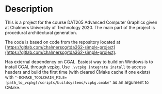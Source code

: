 # Description
This is a project for the course DAT205 Advanced Computer Graphics given at Chalmers University of Technology 2020.
The main part of the project is procedural architectural generation.

The code is based on code from the repository located at [https://gitlab.com/chalmerscg/tda362-simple-project](https://gitlab.com/chalmerscg/tda362-simple-project).

Has external dependency on CGAL. 
Easiest way to build on Windows is to install CGAL through [vcpkg](https://github.com/microsoft/vcpkg). Use ```.\vcpkg integrate install``` to access headers and build the first time (with cleared CMake cache if one exists) with ```"-DCMAKE_TOOLCHAIN_FILE=[path_to_vcpkg]/scripts/buildsystems/vcpkg.cmake"``` as an argument to CMake.
